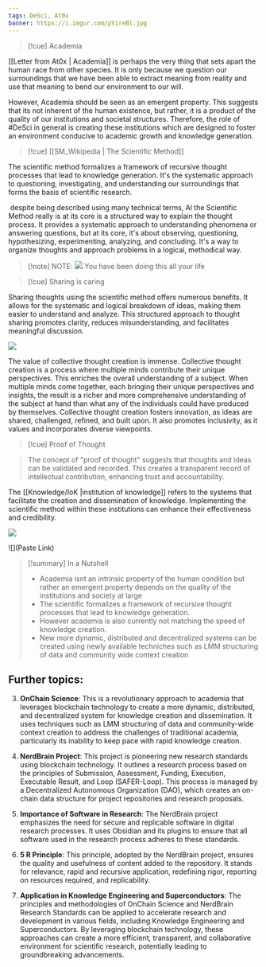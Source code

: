 ```yaml
---
tags: DeSci, At0x
banner: https://i.imgur.com/pVireBl.jpg
---
```


>[!cue] Academia


[[Letter from At0x | Academia]] is perhaps the very thing that sets apart the human race from other species. It is only because we question our surroundings that we have been able to extract meaning from reality and use that meaning to bend our environment to our will. 

However, Academia should be seen as an emergent property. This suggests that its not inherent of the human existence, but rather, it is a product of the quality of our institutions and societal structures. Therefore, the role of #DeSci in general is creating these institutions which are designed to foster an environment conducive to academic growth and knowledge generation.


>[!cue] [[SM_Wikipedia | The Scientific Method]]


 The scientific method formalizes a framework of recursive thought processes that lead to knowledge generation.  It's the systematic approach to questioning, investigating, and understanding our surroundings that forms the basis of scientific research.

 despite being described using many technical terms, Al the Scientific Method really is at its core is a structured way to explain the thought process. It provides a systematic approach to understanding phenomena or answering questions, but at its core, it's about observing, questioning, hypothesizing, experimenting, analyzing, and concluding. It's a way to organize thoughts and approach problems in a logical, methodical way.
 
>[!note] NOTE: 
>![](https://i.imgur.com/7AO056N.png)
>You have been doing this all your life


>[!cue] Sharing is caring


Sharing thoughts using the scientific method offers numerous benefits. It allows for the systematic and logical breakdown of ideas, making them easier to understand and analyze. This structured approach to thought sharing promotes clarity, reduces misunderstanding, and facilitates meaningful discussion.

![](https://i.imgur.com/BisEtqS.png)

The value of collective thought creation is immense. Collective thought creation is a process where multiple minds contribute their unique perspectives. This enriches the overall understanding of a subject. When multiple minds come together, each bringing their unique perspectives and insights, the result is a richer and more comprehensive understanding of the subject at hand than what any of the individuals could have produced by themselves. Collective thought creation fosters innovation, as ideas are shared, challenged, refined, and built upon. It also promotes inclusivity, as it values and incorporates diverse viewpoints.

>[!cue] Proof of Thought


>The concept of "proof of thought" suggests that thoughts and ideas can be validated and recorded. This creates a transparent record of intellectual contribution, enhancing trust and accountability.

The [[Knowledge/IoK |institution of knowledge]] refers to the systems that facilitate the creation and dissemination of knowledge. Implementing the scientific method within these institutions can enhance their effectiveness and credibility.

![](https://i.imgur.com/hmHkzHQ.png)


![](Paste Link)

>[!summary] In a Nutshell
> - Academia isnt an intrinsic property of the human condition but rather an emergent property depends on the quality of the institutions and society at large 
>- The scientific formalizes a framework of recursive thought processes that lead to knowledge generation.
>- However academia is also currently not matching the speed of knowledge creation. 
>- New more dynamic, distributed and decentralized systems can be created using newly available techniches such as LMM structuring of data and community wide context creation
 
## Further topics:

3. **OnChain Science**: This is a revolutionary approach to academia that leverages blockchain technology to create a more dynamic, distributed, and decentralized system for knowledge creation and dissemination. It uses techniques such as LMM structuring of data and community-wide context creation to address the challenges of traditional academia, particularly its inability to keep pace with rapid knowledge creation.

4. **NerdBrain Project**: This project is pioneering new research standards using blockchain technology. It outlines a research process based on the principles of Submission, Assessment, Funding, Execution, Executable Result, and Loop (SAFER-Loop). This process is managed by a Decentralized Autonomous Organization (DAO), which creates an on-chain data structure for project repositories and research proposals.

5. **Importance of Software in Research**: The NerdBrain project emphasizes the need for secure and replicable software in digital research processes. It uses Obsidian and its plugins to ensure that all software used in the research process adheres to these standards.

6. **5 R Principle**: This principle, adopted by the NerdBrain project, ensures the quality and usefulness of content added to the repository. It stands for relevance, rapid and recursive application, redefining rigor, reporting on resources required, and replicability.

7. **Application in Knowledge Engineering and Superconductors**: The principles and methodologies of OnChain Science and NerdBrain Research Standards can be applied to accelerate research and development in various fields, including Knowledge Engineering and Superconductors. By leveraging blockchain technology, these approaches can create a more efficient, transparent, and collaborative environment for scientific research, potentially leading to groundbreaking advancements.